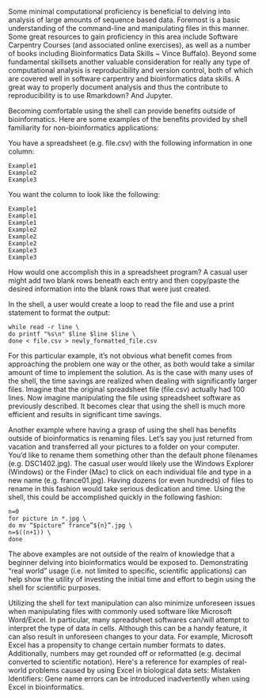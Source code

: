 Some minimal computational proficiency is beneficial to delving into analysis of large amounts of sequence based data. Foremost is a basic understanding of the command-line and manipulating files in this manner. Some great resources to gain proficiency in this area include Software Carpentry Courses (and associated online exercises), as well as a number of books including Bioinformatics Data Skills ~ Vince Buffalo). Beyond some fundamental skillsets another valuable consideration for really any type of computational analysis is reproducibility and version control, both of which are covered well in software carpentry and bioinformatics data skills. A great way to properly document analysis and thus the contribute to reproducibility is to use Rmarkdown? And Jupyter. 

Becoming comfortable using the shell can provide benefits outside of bioinformatics. Here are some examples of the benefits provided by shell familiarity for non-bioinformatics applications:

You have a spreadsheet (e.g. file.csv) with the following information in one column:

```
Example1
Example2
Example3
```

You want the column to look like the following:

```
Example1
Example1
Example1
Example2
Example2
Example2
Example3
Example3
```


How would one accomplish this in a spreadsheet program? A casual user might add two blank rows beneath each entry and then copy/paste the desired information into the blank rows that were just created. 

In the shell, a user would create a loop to read the file and use a print statement to format the output:

```
while read -r line \
do printf "%s\n" $line $line $line \
done < file.csv > newly_formatted_file.csv
```

For this particular example, it’s not obvious what benefit comes from approaching the problem one way or the other, as both would take a similar amount of time to implement the solution. As is the case with many uses of the shell, the time savings are realized when dealing with significantly larger files. Imagine that the original spreadsheet file (file.csv) actually had 100 lines. Now imagine manipulating the file using spreadsheet software as previously described. It becomes clear that using the shell is much more efficient and results in significant time savings. 

Another example where having a grasp of using the shell has benefits outside of bioinformatics is renaming files. Let’s say you just returned from vacation and transferred all your pictures to a folder on your computer. You’d like to rename them something other than the default phone filenames (e.g. DSC1402.jpg). The casual user would likely use the Windows Explorer (Windows) or the Finder (Mac) to click on each individual file and type in a new name (e.g. france01.jpg). Having dozens (or even hundreds) of files to rename in this fashion would take serious dedication and time. Using the shell, this could be accomplished quickly in the following fashion:

```
n=0
for picture in *.jpg \
do mv “$picture” france”${n}”.jpg \
n=$((n+1)) \
done
```

The above examples are not outside of the realm of knowledge that a beginner delving into bioinformatics would be exposed to. Demonstrating “real world” usage (i.e. not limited to specific, scientific applications) can help show the utility of investing the initial time and effort to begin using the shell for scientific purposes.

Utilizing the shell for text manipulation can also minimize unforeseen issues when manipulating files with commonly used software like Microsoft Word/Excel. In particular, many spreadsheet softwares can/will attempt to interpret the type of data in cells. Although this can be a handy feature, it can also result in unforeseen changes to your data. For example, Microsoft Excel has a propensity to change certain number formats to dates. Additionally, numbers may get rounded off or reformatted (e.g. decimal converted to scientific notation).
Here's a reference for examples of real-world problems caused by using Excel in biological data sets: Mistaken Identifiers: Gene name errors can be introduced inadvertently when using Excel in bioinformatics. 

